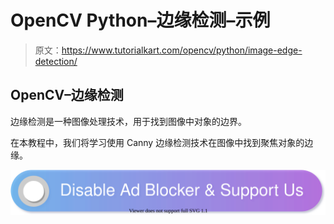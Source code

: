 # OpenCV Python–边缘检测–示例

> 原文：<https://www.tutorialkart.com/opencv/python/image-edge-detection/>

## OpenCV–边缘检测

边缘检测是一种图像处理技术，用于找到图像中对象的边界。

在本教程中，我们将学习使用 Canny 边缘检测技术在图像中找到聚焦对象的边缘。

[![](img/925da31b32d6bc3827932f6c8afb11bb.png)](https://www.tutorialkart.com/)